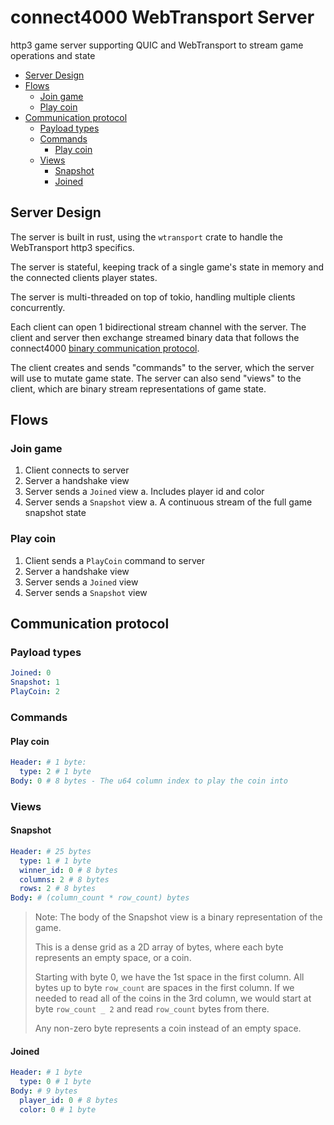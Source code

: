 # connect4000 WebTransport Server

http3 game server supporting QUIC and WebTransport to stream game operations and state

- [Server Design](#server-design)
- [Flows](#flows)
  - [Join game](#join-game)
  - [Play coin](#play-coin)
- [Communication protocol](#communication-protocol)
  - [Payload types](#payload-types)
  - [Commands](#commands)
    - [Play coin](#play-coin)
  - [Views](#views)
    - [Snapshot](#snapshot)
    - [Joined](#joined)

## Server Design

The server is built in rust, using the `wtransport` crate to handle the WebTransport http3 specifics.

The server is stateful, keeping track of a single game's state in memory and the connected clients player states.

The server is multi-threaded on top of tokio, handling multiple clients concurrently.

Each client can open 1 bidirectional stream channel with the server.
The client and server then exchange streamed binary data that follows the connect4000 [binary communication protocol](#communication-protocol).

The client creates and sends "commands" to the server, which the server will use to mutate game state.
The server can also send "views" to the client, which are binary stream representations of game state.

## Flows

### Join game

1. Client connects to server
1. Server a handshake view
1. Server sends a `Joined` view
   a. Includes player id and color
1. Server sends a `Snapshot` view
   a. A continuous stream of the full game snapshot state

### Play coin

1. Client sends a `PlayCoin` command to server
1. Server a handshake view
1. Server sends a `Joined` view
1. Server sends a `Snapshot` view

## Communication protocol

### Payload types

```yaml
Joined: 0
Snapshot: 1
PlayCoin: 2
```

### Commands

#### Play coin

```yaml
Header: # 1 byte:
  type: 2 # 1 byte
Body: 0 # 8 bytes - The u64 column index to play the coin into
```

### Views

#### Snapshot

```yaml
Header: # 25 bytes
  type: 1 # 1 byte
  winner_id: 0 # 8 bytes
  columns: 2 # 8 bytes
  rows: 2 # 8 bytes
Body: # (column_count * row_count) bytes
```

> Note: The body of the Snapshot view is a binary representation of the game.
>
> This is a dense grid as a 2D array of bytes, where each byte represents an empty space, or a coin.
>
> Starting with byte 0, we have the 1st space in the first column. All bytes up to byte `row_count` are spaces in the first column.
> If we needed to read all of the coins in the 3rd column, we would start at byte `row_count _ 2` and read `row_count` bytes from there.
>
> Any non-zero byte represents a coin instead of an empty space.

#### Joined

```yaml
Header: # 1 byte
  type: 0 # 1 byte
Body: # 9 bytes
  player_id: 0 # 8 bytes
  color: 0 # 1 byte
```
